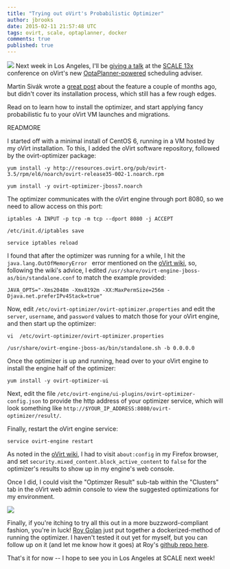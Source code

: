 ```yaml
---
title: "Trying out oVirt's Probabilistic Optimizer"
author: jbrooks
date: 2015-02-11 21:57:48 UTC
tags: ovirt, scale, optaplanner, docker
comments: true
published: true
---
```


![](blog/oVirt-logo.png) Next week in Los Angeles, I'll be [giving a talk](http://www.socallinuxexpo.org/scale/13x/presentations/solving-np-hard-scheduling-problems-ovirt-and-optaplanner) at the [SCALE 13x](http://www.socallinuxexpo.org/scale/13x) conference on oVirt's new [OptaPlanner-powered](http://www.optaplanner.org/) scheduling adviser.

Martin Sivák wrote a [great post](http://community.redhat.com/blog/2014/11/smart-vm-scheduling-in-ovirt-clusters/) about the feature a couple of months ago, but didn't cover its installation process, which still has a few rough edges. 

Read on to learn how to install the optimizer, and start applying fancy probabilistic fu to your oVirt VM launches and migrations.

READMORE

I started off with a minimal install of CentOS 6, running in a VM hosted by my oVirt installation. To this, I added the oVirt software repository, followed by the ovirt-optimizer package:

````
yum install -y http://resources.ovirt.org/pub/ovirt-3.5/rpm/el6/noarch/ovirt-release35-002-1.noarch.rpm

yum install -y ovirt-optimizer-jboss7.noarch
````

The optimizer communicates with the oVirt engine through port 8080, so we need to allow access on this port:

````
iptables -A INPUT -p tcp -m tcp --dport 8080 -j ACCEPT

/etc/init.d/iptables save

service iptables reload
````

I found that after the optimizer was running for a while, I hit the `java.lang.OutOfMemoryError ` error mentioned on the [oVirt wiki](http://www.ovirt.org/Features/Optaplanner#java.lang.OutOfMemoryError), so, following the wiki's advice, I edited `/usr/share/ovirt-engine-jboss-as/bin/standalone.conf` to match the example provided:

````
JAVA_OPTS="-Xms2048m -Xmx8192m -XX:MaxPermSize=256m -Djava.net.preferIPv4Stack=true"
````

Now, edit `/etc/ovirt-optimizer/ovirt-optimizer.properties` and edit the `server`, `username`, and `password` values to match those for your oVirt engine, and then start up the optimizer:

````
vi  /etc/ovirt-optimizer/ovirt-optimizer.properties

/usr/share/ovirt-engine-jboss-as/bin/standalone.sh -b 0.0.0.0
````

Once the optimizer is up and running, head over to your oVirt engine to install the engine half of the optimizer:

````
yum install -y ovirt-optimizer-ui
````

Next, edit the file `/etc/ovirt-engine/ui-plugins/ovirt-optimizer-config.json` to provide the http address of your optimizer service, which will look something like `http://$YOUR_IP_ADDRESS:8080/ovirt-optimizer/result/`.

Finally, restart the oVirt engine service:

````
service ovirt-engine restart
````

As noted in the [oVirt wiki](http://www.ovirt.org/Features/Optaplanner#Data_refresh_failed:_undefined), I had to visit `about:config` in my Firefox browser, and set `security.mixed_content.block_active_content` to `false` for the optimizer's results to show up in my engine's web console.

Once I did, I could visit the "Optimzer Result" sub-tab within the "Clusters" tab in the oVirt web admin console to view the suggested optimizations for my environment.

![](blog/optimizer.png)

Finally, if you're itching to try all this out in a more buzzword-compliant fashion, you're in luck! [Roy Golan](https://twitter.com/_royg_) just put together a dockerized-method of running the optimizer. I haven't tested it out yet for myself, but you can follow up on it (and let me know how it goes) at Roy's [github repo here](https://github.com/rgolangh/Fedora-Dockerfiles/tree/ovirt-optimizer/ovirt-optimizer).

That's it for now -- I hope to see you in Los Angeles at SCALE next week!
